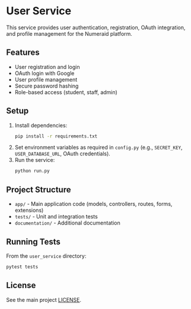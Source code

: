 # User Service

This service provides user authentication, registration, OAuth integration, and profile management for the Numeraid platform.

## Features
- User registration and login
- OAuth login with Google
- User profile management
- Secure password hashing
- Role-based access (student, staff, admin)

## Setup
1. Install dependencies:
   ```bash
   pip install -r requirements.txt
   ```
2. Set environment variables as required in `config.py` (e.g., `SECRET_KEY`, `USER_DATABASE_URL`, OAuth credentials).
3. Run the service:
   ```bash
   python run.py
   ```

## Project Structure
- `app/` - Main application code (models, controllers, routes, forms, extensions)
- `tests/` - Unit and integration tests
- `documentation/` - Additional documentation

## Running Tests
From the `user_service` directory:
```bash
pytest tests
```

## License
See the main project [LICENSE](../../LICENSE).


